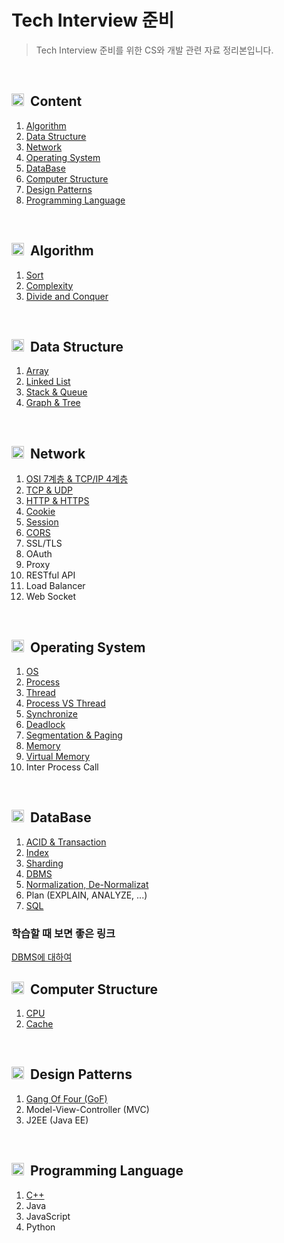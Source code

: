 # Tech Interview 준비

> Tech Interview 준비를 위한 CS와 개발 관련 자료 정리본입니다.
<br/>

## <img src="https://user-images.githubusercontent.com/29935137/198951789-663962ea-73e9-49b6-b418-cfe24d698433.svg" width="20px" height="20px"> &nbsp;Content
1. <a href="#algorithm"> Algorithm </a>
2. <a href="#data_structure"> Data Structure </a>
3. <a href="#network"> Network </a>
4. <a href="#os"> Operating System </a>
5. <a href="#db"> DataBase </a>
6. <a href="#computer_structure"> Computer Structure </a>
7. <a href="#design_pattern"> Design Patterns </a>
8. <a href="#programming_language"> Programming Language </a>
<br/>

<div id="algorithm"/>

## <img src="https://user-images.githubusercontent.com/29935137/198954604-52cbd384-fadb-4cd9-82ba-b19dafa779cb.svg" width="20px" height="20px"> &nbsp;Algorithm
1. [Sort](https://github.com/anmyeondo/Tech_Study/blob/main/Algorithm/Sort.md)
2. [Complexity](https://github.com/anmyeondo/Tech_Study/blob/main/Algorithm/Complexity.md)
3. [Divide and Conquer](https://github.com/anmyeondo/Tech_Study/blob/main/Algorithm/DC_DP_GR.md)
<br/>

<div id="data_structure"/>

## <img src="https://user-images.githubusercontent.com/29935137/198954607-299d69e0-4197-4c66-96be-7c20cc49ff88.svg" width="20px" height="20px"> &nbsp;Data Structure
1. [Array](https://github.com/anmyeondo/Tech_Study/blob/main/DataStructure/Array.md)
2. [Linked List](https://github.com/anmyeondo/Tech_Study/blob/main/DataStructure/LinkedList.md)
3. [Stack & Queue](https://github.com/anmyeondo/Tech_Study/blob/main/DataStructure/StackQueue.md)
4. [Graph & Tree](https://github.com/anmyeondo/Tech_Study/blob/main/DataStructure/Tree.md)
<br/>

<div id="network"/>

## <img src="https://user-images.githubusercontent.com/29935137/198954608-5103824c-db9b-42a0-ae6e-1a009828de8f.svg" width="20px" height="20px"> &nbsp;Network
1. [OSI 7계층 & TCP/IP 4계층](https://github.com/0seob/Tech_Study/blob/main/Network/OSI7.md)
2. [TCP & UDP](https://github.com/anmyeondo/Tech_Study/blob/main/Network/TCP_UDP.md)
3. [HTTP & HTTPS](https://github.com/anmyeondo/Tech_Study/blob/main/Network/HTTP_HTTPS.md)
4. [Cookie](https://github.com/anmyeondo/Tech_Study/blob/main/Network/Cookie.md)
5. [Session](https://github.com/anmyeondo/Tech_Study/blob/main/Network/Session.md)
6. [CORS](https://github.com/anmyeondo/Tech_Study/blob/main/Network/CORS.md)
7. SSL/TLS
8. OAuth
9. Proxy
10. RESTful API
11. Load Balancer
12. Web Socket
<br/>

<div id="os"/>

## <img src="https://user-images.githubusercontent.com/29935137/198955235-600d7719-346c-44c6-8aa4-cfddc61b77bf.svg" width="20px" height="20px"> &nbsp;Operating System
1. [OS](https://github.com/anmyeondo/Tech_Study/blob/main/OS/OS.md)
2. [Process](https://github.com/anmyeondo/Tech_Study/blob/main/OS/Process.md)
3. [Thread](https://github.com/anmyeondo/Tech_Study/blob/main/OS/Thread.md)
4. [Process VS Thread](https://github.com/anmyeondo/Tech_Study/blob/main/OS/ProcessVSThread.md)
5. [Synchronize](https://github.com/anmyeondo/Tech_Study/blob/main/OS/3_Synchronize.md)
6. [Deadlock](https://github.com/anmyeondo/Tech_Study/blob/main/OS/Deadlock.md)
7. [Segmentation & Paging](https://github.com/anmyeondo/Tech_Study/blob/main/OS/SegmentationAndPaging.md)
8. [Memory](https://github.com/anmyeondo/Tech_Study/blob/main/OS/Memory.md)
9. [Virtual Memory](https://github.com/anmyeondo/Tech_Study/blob/main/OS/VirtualMemory.md)
10. Inter Process Call
<br/>

<div id="db"/>

## <img src="https://user-images.githubusercontent.com/29935137/198954770-9d19588b-82a1-4375-b09e-050c96779012.svg" width="20px" height="20px"> &nbsp;DataBase
1. [ACID & Transaction](https://github.com/anmyeondo/Tech_Study/blob/main/DataBase/ACID%26Transaction.md)
2. [Index](https://github.com/anmyeondo/Tech_Study/blob/main/DataBase/Index.md)
3. [Sharding](https://github.com/anmyeondo/Tech_Study/blob/main/DataBase/Sharding.md)
4. [DBMS](https://github.com/anmyeondo/Tech_Study/blob/main/DataBase/DBMS.md)
5. [Normalization, De-Normalizat](https://github.com/anmyeondo/Tech_Study/blob/main/DataBase/Normalization%2C%20De-Normalizat.md)
6. Plan (EXPLAIN, ANALYZE, ...)
7. [SQL](https://github.com/anmyeondo/Tech_Study/blob/main/DataBase/SQL.md)

### 학습할 때 보면 좋은 링크
[DBMS에 대하여](https://code-run.tistory.com/20)
<br/>

<div id="computer_structure"/>

## <img src="https://user-images.githubusercontent.com/29935137/198954764-3e25656f-cf5b-413c-ac46-d4d694f684d4.svg" width="20px" height="20px"> &nbsp;Computer Structure
1. [CPU](https://github.com/anmyeondo/Tech_Study/blob/main/ComputerStructure/CPU.md)
2. [Cache](https://github.com/anmyeondo/Tech_Study/blob/main/ComputerStructure/Cache.md)
<br/>

<div id="design_pattern"/>

## <img src="https://user-images.githubusercontent.com/29935137/198955416-b3f360ee-fa58-45e2-b4ea-85a0a53d6cac.svg" width="20px" height="20px"> &nbsp;Design Patterns
1. [Gang Of Four (GoF)](https://github.com/anmyeondo/Tech_Study/tree/main/DesignPatterns/GoF)
2. Model-View-Controller (MVC)
3. J2EE (Java EE) 
<br/>

<div id="programming_language"/>

## <img src="https://user-images.githubusercontent.com/29935137/202966269-33ff0b33-1e5c-4a30-b658-a5e604b84257.svg" width="20px" height="20px"> &nbsp;Programming Language
1. [C++](https://github.com/anmyeondo/Tech_Study/blob/main/%EC%96%B8%EC%96%B4%20%EB%B3%84%20%EB%A9%B4%EC%A0%91%EC%A0%95%EB%A6%AC/C%2B%2B.md)
2. Java
3. JavaScript
4. Python


